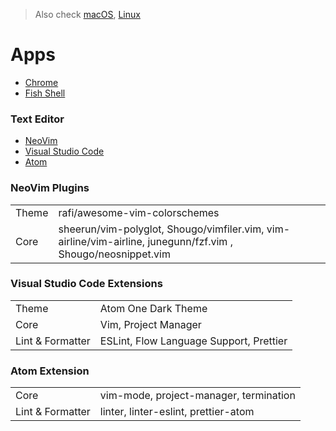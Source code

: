 > Also check [macOS](macOS.md), [Linux](Linux.md)

# Apps

- [Chrome](https://www.google.com/chrome/browser/desktop/)
- [Fish Shell](https://fishshell.com/)

### Text Editor

- [NeoVim](https://neovim.io/)
- [Visual Studio Code](https://code.visualstudio.com/)
- [Atom](https://atom.io/)

### NeoVim Plugins

|                  |                     |
|------------------|---------------------|
| Theme            | rafi/awesome-vim-colorschemes |
| Core             | sheerun/vim-polyglot, Shougo/vimfiler.vim, vim-airline/vim-airline, junegunn/fzf.vim , Shougo/neosnippet.vim |

### Visual Studio Code Extensions

|                  |                     |
|------------------|---------------------|
| Theme            | Atom One Dark Theme |
| Core             | Vim, Project Manager |
| Lint & Formatter | ESLint, Flow Language Support, Prettier |

### Atom Extension

|                  |                     |
|------------------|---------------------|
| Core             | vim-mode, project-manager, termination |
| Lint & Formatter | linter, linter-eslint, prettier-atom |
